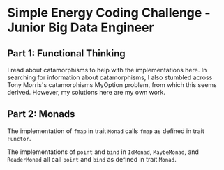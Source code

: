 Simple Energy Coding Challenge - Junior Big Data Engineer
=========================================================

Part 1: Functional Thinking
---------------------------

I read about catamorphisms to help with the implementations here.  In searching for information about catamorphisms, I also stumbled across Tony Morris's catamorphisms MyOption problem, from which this seems derived.  However, my solutions here are my own work.


Part 2: Monads
--------------

The implementation of `fmap` in trait `Monad` calls `fmap` as defined in trait `Functor`.

The implementations of `point` and `bind` in `IdMonad`, `MaybeMonad`, and `ReaderMonad` all call `point` and `bind` as defined in trait `Monad`.
